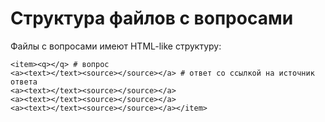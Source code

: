 # Структура файлов с вопросами
Файлы с вопросами имеют HTML-like структуру:

```html<topic></topic> # тема вопроса
<item><q></q> # вопрос 
<a><text></text><source></source></a> # ответ со ссылкой на источник ответа
<a><text></text><source></source></a>
<a><text></text><source></source></a>
<a><text></text><source></source></a></item>
```
